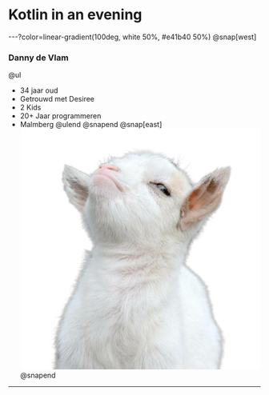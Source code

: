 # Kotlin in an evening

---?color=linear-gradient(100deg, white 50%, #e41b40 50%)
@snap[west]
### Danny de Vlam
@ul
- 34 jaar oud
- Getrouwd met Desiree  
- 2 Kids
- 20+ Jaar programmeren
- Malmberg
@ulend
@snapend
@snap[east]
![](assets/img/danny.png)
@snapend

---
